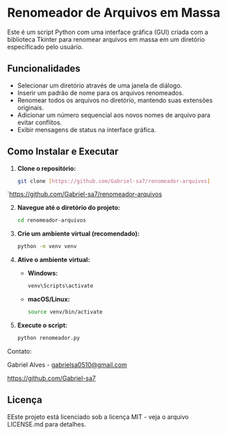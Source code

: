 # Renomeador de Arquivos em Massa

Este é um script Python com uma interface gráfica (GUI) criada com a biblioteca Tkinter para renomear arquivos em massa em um diretório especificado pelo usuário.

## Funcionalidades

*   Selecionar um diretório através de uma janela de diálogo.
*   Inserir um padrão de nome para os arquivos renomeados.
*   Renomear todos os arquivos no diretório, mantendo suas extensões originais.
*   Adicionar um número sequencial aos novos nomes de arquivo para evitar conflitos.
*   Exibir mensagens de status na interface gráfica.


## Como Instalar e Executar

1.  **Clone o repositório:**

    ```bash
    git clone [https://github.com/Gabriel-sa7/renomeador-arquivos]
    ```
 `https://github.com/Gabriel-sa7/renomeador-arquivos

2.  **Navegue até o diretório do projeto:**

    ```bash
    cd renomeador-arquivos
    ```

3.  **Crie um ambiente virtual (recomendado):**

    ```bash
    python -m venv venv
    ```

4.  **Ative o ambiente virtual:**

    *   **Windows:**
        ```bash
        venv\Scripts\activate
        ```
    *   **macOS/Linux:**
        ```bash
        source venv/bin/activate
        ```

5.  **Execute o script:**

    ```bash
    python renomeador.py
    ```

Contato:

Gabriel Alves - gabrielsa0510@gmail.com

https://github.com/Gabriel-sa7

## Licença

EEste projeto está licenciado sob a licença MIT - veja o arquivo LICENSE.md para detalhes.